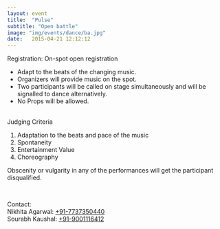 ```yaml
---
layout: event
title:  "Pulse"
subtitle: "Open battle"
image: "img/events/dance/ba.jpg"
date:   2015-04-21 12:12:12
---
```


<p>Registration: On-spot open registration</p>
<ul>
<li>Adapt to the beats of the changing music.</li>
<li>Organizers will provide music on the spot.</li>
<li>Two participants will be called on stage simultaneously and will be signalled to dance alternatively.</li>
<li>No Props will be allowed.</li>
</ul><br>
Judging Criteria
<br>

<ol>
    <li>Adaptation to the beats and pace of the music</li>
    <li>Spontaneity </li>
    <li>Entertainment Value</li>
    <li>Choreography</li>
</ol>
<p>Obscenity or vulgarity in any of the performances will get the participant disqualified.</p>
<br>
<p>Contact:
<br>Nikhita Agarwal: <a class="hot-link" href="tel:+917737350440">+91-7737350440</a>
<br>Sourabh Kaushal: <a class="hot-link" href="tel:+919001116412">+91-9001116412</a></p>
